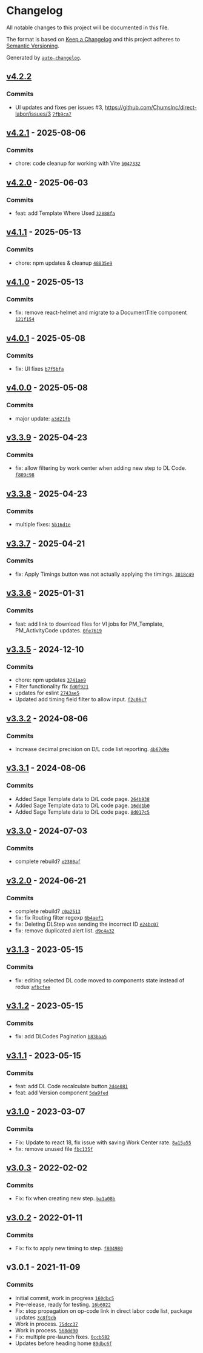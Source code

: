 # Changelog

All notable changes to this project will be documented in this file.

The format is based on [Keep a Changelog](https://keepachangelog.com/en/1.0.0/)
and this project adheres to [Semantic Versioning](https://semver.org/spec/v2.0.0.html).

Generated by [`auto-changelog`](https://github.com/CookPete/auto-changelog).

## [v4.2.2](https://github.com/UtahGooner/direct-labor/compare/v4.2.1...v4.2.2)

### Commits

- UI updates and fixes per issues #3, https://github.com/ChumsInc/direct-labor/issues/3 [`7fb9ca7`](https://github.com/UtahGooner/direct-labor/commit/7fb9ca785b61be223d2a86dc6422053b1b1cd333)

## [v4.2.1](https://github.com/UtahGooner/direct-labor/compare/v4.2.0...v4.2.1) - 2025-08-06

### Commits

- chore: code cleanup for working with Vite [`b047332`](https://github.com/UtahGooner/direct-labor/commit/b047332c3d3c7398ac9c98bb9965e4efdfb0cbb1)

## [v4.2.0](https://github.com/UtahGooner/direct-labor/compare/v4.1.1...v4.2.0) - 2025-06-03

### Commits

- feat: add Template Where Used [`32888fa`](https://github.com/UtahGooner/direct-labor/commit/32888fa579f4e6fd6d86a4c342153baf6db724c7)

## [v4.1.1](https://github.com/UtahGooner/direct-labor/compare/v4.1.0...v4.1.1) - 2025-05-13

### Commits

- chore: npm updates & cleanup [`48835e9`](https://github.com/UtahGooner/direct-labor/commit/48835e9388e8b262a8c59f97317b2cd81b803d62)

## [v4.1.0](https://github.com/UtahGooner/direct-labor/compare/v4.0.1...v4.1.0) - 2025-05-13

### Commits

- fix: remove react-helmet and migrate to a DocumentTitle component [`121f154`](https://github.com/UtahGooner/direct-labor/commit/121f154ee8dc35fbef5675d6135e38c815592af8)

## [v4.0.1](https://github.com/UtahGooner/direct-labor/compare/v4.0.0...v4.0.1) - 2025-05-08

### Commits

- fix: UI fixes [`b7f5bfa`](https://github.com/UtahGooner/direct-labor/commit/b7f5bfac864257343eaf742d0b5d4567c9535c0c)

## [v4.0.0](https://github.com/UtahGooner/direct-labor/compare/v3.3.9...v4.0.0) - 2025-05-08

### Commits

- major update: [`a3d21fb`](https://github.com/UtahGooner/direct-labor/commit/a3d21fb53ff1c3c5a646fced745d99b1c6adec5b)

## [v3.3.9](https://github.com/UtahGooner/direct-labor/compare/v3.3.8...v3.3.9) - 2025-04-23

### Commits

- fix: allow filtering by work center when adding new step to DL Code. [`f809c98`](https://github.com/UtahGooner/direct-labor/commit/f809c9882e1ac8e3007dfde8963da5810761ef16)

## [v3.3.8](https://github.com/UtahGooner/direct-labor/compare/v3.3.7...v3.3.8) - 2025-04-23

### Commits

- multiple fixes: [`5b16d1e`](https://github.com/UtahGooner/direct-labor/commit/5b16d1e1974f8f10e4315fd435b2e2a0881f29b5)

## [v3.3.7](https://github.com/UtahGooner/direct-labor/compare/v3.3.6...v3.3.7) - 2025-04-21

### Commits

- fix: Apply Timings button was not actually applying the timings. [`3018c49`](https://github.com/UtahGooner/direct-labor/commit/3018c4955416bcab79e7b3d188272eeb9e8f91e0)

## [v3.3.6](https://github.com/UtahGooner/direct-labor/compare/v3.3.5...v3.3.6) - 2025-01-31

### Commits

- feat: add link to download files for VI jobs for PM_Template, PM_ActivityCode updates. [`0fe7619`](https://github.com/UtahGooner/direct-labor/commit/0fe7619e3a6e87d802a93dd0c3683d80362d6b98)

## [v3.3.5](https://github.com/UtahGooner/direct-labor/compare/v3.3.2...v3.3.5) - 2024-12-10

### Commits

- chore: npm updates [`3741ae9`](https://github.com/UtahGooner/direct-labor/commit/3741ae9c59abcf7f6511d5b0dd0f670f57035c5c)
- Filter functionality fix [`fd0f921`](https://github.com/UtahGooner/direct-labor/commit/fd0f92112552b207cd2c35889580944eacecb6b5)
- updates for eslint [`2743ae5`](https://github.com/UtahGooner/direct-labor/commit/2743ae51699245a8c0c55cd0acfe1b8c8c8949d5)
- Updated add timing field filter to allow input. [`f2c06c7`](https://github.com/UtahGooner/direct-labor/commit/f2c06c77ad06199a627a96fd291928c54bf4051b)

## [v3.3.2](https://github.com/UtahGooner/direct-labor/compare/v3.3.1...v3.3.2) - 2024-08-06

### Commits

- Increase decimal precision on D/L code list reporting. [`4b67d9e`](https://github.com/UtahGooner/direct-labor/commit/4b67d9e00675a46efdd6828120e4ee91445a5e4f)

## [v3.3.1](https://github.com/UtahGooner/direct-labor/compare/v3.3.0...v3.3.1) - 2024-08-06

### Commits

- Added Sage Template data to D/L code page. [`264b938`](https://github.com/UtahGooner/direct-labor/commit/264b938e55f58cf1968ec31b8d9d43fb4378d880)
- Added Sage Template data to D/L code page. [`16dd1b0`](https://github.com/UtahGooner/direct-labor/commit/16dd1b085c16d2def1df68f0bed1a8087f8fa19d)
- Added Sage Template data to D/L code page. [`8d017c5`](https://github.com/UtahGooner/direct-labor/commit/8d017c5adb982f7b0b631ab8c670bed8895ef5a6)

## [v3.3.0](https://github.com/UtahGooner/direct-labor/compare/v3.2.0...v3.3.0) - 2024-07-03

### Commits

- complete rebuild? [`e2380af`](https://github.com/UtahGooner/direct-labor/commit/e2380af577939fb2665558a238f2e928aec64437)

## [v3.2.0](https://github.com/UtahGooner/direct-labor/compare/v3.1.3...v3.2.0) - 2024-06-21

### Commits

- complete rebuild? [`c0a2513`](https://github.com/UtahGooner/direct-labor/commit/c0a2513315df81dbdbbfbf41f29a1cf147e6511d)
- fix: fix Routing filter regexp [`6b4aef1`](https://github.com/UtahGooner/direct-labor/commit/6b4aef19c83e42587fbe34c02590bf1b78e8d26c)
- fix: Deleting DLStep was sending the incorrect ID [`e24bc07`](https://github.com/UtahGooner/direct-labor/commit/e24bc07e57e41b487acb4a2c9163cd8ed69fc882)
- fix: remove duplicated alert list. [`d9c4a32`](https://github.com/UtahGooner/direct-labor/commit/d9c4a322406fd61b9f98902363aca5bdfc4831a3)

## [v3.1.3](https://github.com/UtahGooner/direct-labor/compare/v3.1.2...v3.1.3) - 2023-05-15

### Commits

- fix: editing selected DL code moved to components state instead of redux [`afbcfee`](https://github.com/UtahGooner/direct-labor/commit/afbcfee1a9331b13ac0d16a28d926360affb8ebd)

## [v3.1.2](https://github.com/UtahGooner/direct-labor/compare/v3.1.1...v3.1.2) - 2023-05-15

### Commits

- fix: add DLCodes Pagination [`b83baa5`](https://github.com/UtahGooner/direct-labor/commit/b83baa57c75e507799dc867f1c7fdf9387549003)

## [v3.1.1](https://github.com/UtahGooner/direct-labor/compare/v3.1.0...v3.1.1) - 2023-05-15

### Commits

- feat: add DL Code recalculate button [`2d4e081`](https://github.com/UtahGooner/direct-labor/commit/2d4e0812c7e02ef4782ad782cdc8a0bf4da1cc71)
- feat: add Version component [`5da9fed`](https://github.com/UtahGooner/direct-labor/commit/5da9fed7f9848902fdf7835ee6a5235fffb18e9f)

## [v3.1.0](https://github.com/UtahGooner/direct-labor/compare/v3.0.3...v3.1.0) - 2023-03-07

### Commits

- Fix: Update to react 18, fix issue with saving Work Center rate. [`8a15a55`](https://github.com/UtahGooner/direct-labor/commit/8a15a558b5cd8ace4d123308627181e4e1d6c2e1)
- fix: remove unused file [`fbc135f`](https://github.com/UtahGooner/direct-labor/commit/fbc135f85355d80a1460f7ae6f9eb67d9721568b)

## [v3.0.3](https://github.com/UtahGooner/direct-labor/compare/v3.0.2...v3.0.3) - 2022-02-02

### Commits

- Fix: fix when creating new step. [`ba1a08b`](https://github.com/UtahGooner/direct-labor/commit/ba1a08b5bc3742cd0794ed82f79dffb807d72dad)

## [v3.0.2](https://github.com/UtahGooner/direct-labor/compare/v3.0.1...v3.0.2) - 2022-01-11

### Commits

- Fix: fix to apply new timing to step. [`f804980`](https://github.com/UtahGooner/direct-labor/commit/f804980098f8e2304abd53eb9e399044998154ab)

## v3.0.1 - 2021-11-09

### Commits

- Initial commit, work in progress [`160dbc5`](https://github.com/UtahGooner/direct-labor/commit/160dbc570a81847b6c43cdb4a82350e72405a5a4)
- Pre-release, ready for testing. [`16b6022`](https://github.com/UtahGooner/direct-labor/commit/16b602241d1e308dd91ad60f12cb61399685bce8)
- Fix: stop propagation on op-code link in direct labor code list, package updates [`3c8f9cb`](https://github.com/UtahGooner/direct-labor/commit/3c8f9cbf6498df3ffbe4a2107aafae49cfb4cbc9)
- Work in process. [`75dcc37`](https://github.com/UtahGooner/direct-labor/commit/75dcc37e240202cd4c7684e6e08f22ad6838eb73)
- Work in process. [`568dd90`](https://github.com/UtahGooner/direct-labor/commit/568dd90ba101cabd1cbbd8ac89850c85673d22bf)
- Fix: multiple pre-launch fixes. [`0ccb582`](https://github.com/UtahGooner/direct-labor/commit/0ccb582536af11b086234ab995dfe62faf180010)
- Updates before heading home [`89dbc6f`](https://github.com/UtahGooner/direct-labor/commit/89dbc6f62e90bb444377439e3963a21cbc3468b8)
